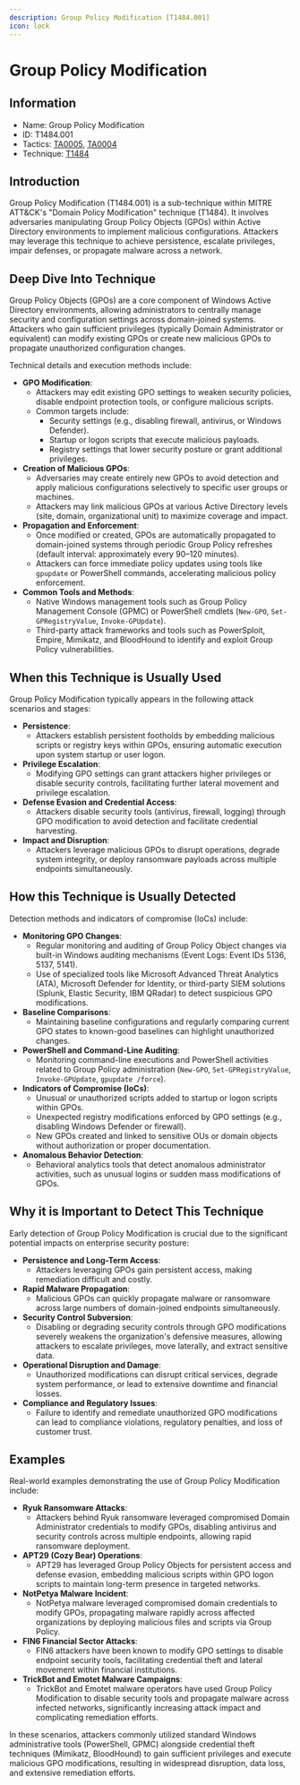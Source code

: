 ```yaml
---
description: Group Policy Modification [T1484.001]
icon: lock
---
```


# Group Policy Modification

## Information

- Name: Group Policy Modification
- ID: T1484.001
- Tactics: [TA0005](../TA0005/TA0005.md), [TA0004](../TA0004/TA0004.md)
- Technique: [T1484](T1484.md)

## Introduction

Group Policy Modification (T1484.001) is a sub-technique within MITRE ATT\&CK's "Domain Policy Modification" technique (T1484). It involves adversaries manipulating Group Policy Objects (GPOs) within Active Directory environments to implement malicious configurations. Attackers may leverage this technique to achieve persistence, escalate privileges, impair defenses, or propagate malware across a network.

## Deep Dive Into Technique

Group Policy Objects (GPOs) are a core component of Windows Active Directory environments, allowing administrators to centrally manage security and configuration settings across domain-joined systems. Attackers who gain sufficient privileges (typically Domain Administrator or equivalent) can modify existing GPOs or create new malicious GPOs to propagate unauthorized configuration changes.

Technical details and execution methods include:

- **GPO Modification**:
  - Attackers may edit existing GPO settings to weaken security policies, disable endpoint protection tools, or configure malicious scripts.
  - Common targets include:
    - Security settings (e.g., disabling firewall, antivirus, or Windows Defender).
    - Startup or logon scripts that execute malicious payloads.
    - Registry settings that lower security posture or grant additional privileges.
- **Creation of Malicious GPOs**:
  - Adversaries may create entirely new GPOs to avoid detection and apply malicious configurations selectively to specific user groups or machines.
  - Attackers may link malicious GPOs at various Active Directory levels (site, domain, organizational unit) to maximize coverage and impact.
- **Propagation and Enforcement**:
  - Once modified or created, GPOs are automatically propagated to domain-joined systems through periodic Group Policy refreshes (default interval: approximately every 90–120 minutes).
  - Attackers can force immediate policy updates using tools like `gpupdate` or PowerShell commands, accelerating malicious policy enforcement.
- **Common Tools and Methods**:
  - Native Windows management tools such as Group Policy Management Console (GPMC) or PowerShell cmdlets (`New-GPO`, `Set-GPRegistryValue`, `Invoke-GPUpdate`).
  - Third-party attack frameworks and tools such as PowerSploit, Empire, Mimikatz, and BloodHound to identify and exploit Group Policy vulnerabilities.

## When this Technique is Usually Used

Group Policy Modification typically appears in the following attack scenarios and stages:

- **Persistence**:
  - Attackers establish persistent footholds by embedding malicious scripts or registry keys within GPOs, ensuring automatic execution upon system startup or user logon.
- **Privilege Escalation**:
  - Modifying GPO settings can grant attackers higher privileges or disable security controls, facilitating further lateral movement and privilege escalation.
- **Defense Evasion and Credential Access**:
  - Attackers disable security tools (antivirus, firewall, logging) through GPO modification to avoid detection and facilitate credential harvesting.
- **Impact and Disruption**:
  - Attackers leverage malicious GPOs to disrupt operations, degrade system integrity, or deploy ransomware payloads across multiple endpoints simultaneously.

## How this Technique is Usually Detected

Detection methods and indicators of compromise (IoCs) include:

- **Monitoring GPO Changes**:
  - Regular monitoring and auditing of Group Policy Object changes via built-in Windows auditing mechanisms (Event Logs: Event IDs 5136, 5137, 5141).
  - Use of specialized tools like Microsoft Advanced Threat Analytics (ATA), Microsoft Defender for Identity, or third-party SIEM solutions (Splunk, Elastic Security, IBM QRadar) to detect suspicious GPO modifications.
- **Baseline Comparisons**:
  - Maintaining baseline configurations and regularly comparing current GPO states to known-good baselines can highlight unauthorized changes.
- **PowerShell and Command-Line Auditing**:
  - Monitoring command-line executions and PowerShell activities related to Group Policy administration (`New-GPO`, `Set-GPRegistryValue`, `Invoke-GPUpdate`, `gpupdate /force`).
- **Indicators of Compromise (IoCs)**:
  - Unusual or unauthorized scripts added to startup or logon scripts within GPOs.
  - Unexpected registry modifications enforced by GPO settings (e.g., disabling Windows Defender or firewall).
  - New GPOs created and linked to sensitive OUs or domain objects without authorization or proper documentation.
- **Anomalous Behavior Detection**:
  - Behavioral analytics tools that detect anomalous administrator activities, such as unusual logins or sudden mass modifications of GPOs.

## Why it is Important to Detect This Technique

Early detection of Group Policy Modification is crucial due to the significant potential impacts on enterprise security posture:

- **Persistence and Long-Term Access**:
  - Attackers leveraging GPOs gain persistent access, making remediation difficult and costly.
- **Rapid Malware Propagation**:
  - Malicious GPOs can quickly propagate malware or ransomware across large numbers of domain-joined endpoints simultaneously.
- **Security Control Subversion**:
  - Disabling or degrading security controls through GPO modifications severely weakens the organization's defensive measures, allowing attackers to escalate privileges, move laterally, and extract sensitive data.
- **Operational Disruption and Damage**:
  - Unauthorized modifications can disrupt critical services, degrade system performance, or lead to extensive downtime and financial losses.
- **Compliance and Regulatory Issues**:
  - Failure to identify and remediate unauthorized GPO modifications can lead to compliance violations, regulatory penalties, and loss of customer trust.

## Examples

Real-world examples demonstrating the use of Group Policy Modification include:

- **Ryuk Ransomware Attacks**:
  - Attackers behind Ryuk ransomware leveraged compromised Domain Administrator credentials to modify GPOs, disabling antivirus and security controls across multiple endpoints, allowing rapid ransomware deployment.
- **APT29 (Cozy Bear) Operations**:
  - APT29 has leveraged Group Policy Objects for persistent access and defense evasion, embedding malicious scripts within GPO logon scripts to maintain long-term presence in targeted networks.
- **NotPetya Malware Incident**:
  - NotPetya malware leveraged compromised domain credentials to modify GPOs, propagating malware rapidly across affected organizations by deploying malicious files and scripts via Group Policy.
- **FIN6 Financial Sector Attacks**:
  - FIN6 attackers have been known to modify GPO settings to disable endpoint security tools, facilitating credential theft and lateral movement within financial institutions.
- **TrickBot and Emotet Malware Campaigns**:
  - TrickBot and Emotet malware operators have used Group Policy Modification to disable security tools and propagate malware across infected networks, significantly increasing attack impact and complicating remediation efforts.

In these scenarios, attackers commonly utilized standard Windows administrative tools (PowerShell, GPMC) alongside credential theft techniques (Mimikatz, BloodHound) to gain sufficient privileges and execute malicious GPO modifications, resulting in widespread disruption, data loss, and extensive remediation efforts.
